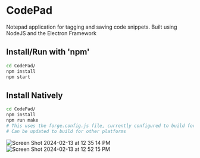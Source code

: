 # CodePad
Notepad application for tagging and saving code snippets. Built using NodeJS and the Electron Framework

## Install/Run with 'npm'
```bash
cd CodePad/
npm install
npm start
```

## Install Natively
```bash
cd CodePad/
npm install
npm run make
# This uses the forge.config.js file, currently configured to build for MacOS
# Can be updated to build for other platforms
```

![Screen Shot 2024-02-13 at 12 35 14 PM](https://github.com/michaelMondoro/CodePad/assets/38412172/300b6bdb-704a-45b5-b65e-94aa7cd79281)
![Screen Shot 2024-02-13 at 12 52 15 PM](https://github.com/michaelMondoro/CodePad/assets/38412172/b91a62f5-1bf2-4888-972f-e9bd2eff1f4a)
